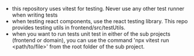 - this repository uses vitest for testing. Never use any other test runner when writing tests
- when testing react components, use the react testing library. This repo provides testing utils in frontend/src/testUtils.
- when you want to run tests unit test in either of the sub projects (frontend or domain), you can use the command 'npx vitest run <path/to/file>' from the root folder of the sub project.
